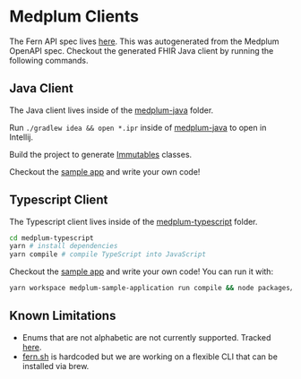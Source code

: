 # Medplum Clients

The Fern API spec lives [here](./api/fhir.yml). This was autogenerated from the Medplum OpenAPI spec.
Checkout the generated FHIR Java client by running the following commands.

## Java Client

The Java client lives inside of the [medplum-java](./medplum-java) folder.

Run `./gradlew idea && open *.ipr` inside of [medplum-java](./medplum-java) to open in Intellij.

Build the project to generate [Immutables](https://immutables.github.io/) classes.

Checkout the [sample app](./medplum-java/medplum-sample-application/src/main/java/com/sample/Main.java) and write your own code!

## Typescript Client

The Typescript client lives inside of the [medplum-typescript](./medplum-typescript) folder.

```bash
cd medplum-typescript
yarn # install dependencies
yarn compile # compile TypeScript into JavaScript
```

Checkout the [sample app](./medplum-typescript/packages/medplum-sample-application/src/index.ts) and write your own code! You can run it with:

```bash
yarn workspace medplum-sample-application run compile && node packages/medplum-sample-application/lib/index.js
```

## Known Limitations

- Enums that are not alphabetic are not currently supported. Tracked [here](https://github.com/fern-api/fern/issues/62).
- [fern.sh](/fern.sh) is hardcoded but we are working on a flexible CLI that can be installed via brew.
